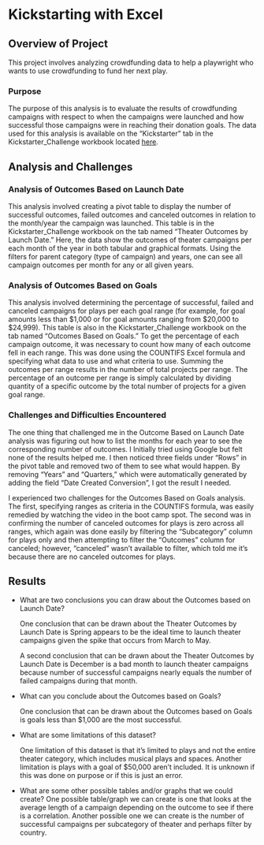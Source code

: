 # Kickstarting with Excel

## Overview of Project

This project involves analyzing crowdfunding data to help a playwright who wants to use crowdfunding to fund her next play.

### Purpose

The purpose of this analysis is to evaluate the results of crowdfunding campaigns with respect to when the campaigns were launched and how successful those campaigns were in reaching their donation goals. The data used for this analysis is available on the “Kickstarter” tab in the Kickstarter_Challenge workbook located [here](https://github.com/mshideler/Kickstarter-Analysis).

## Analysis and Challenges

### Analysis of Outcomes Based on Launch Date

This analysis involved creating a pivot table to display the number of successful outcomes, failed outcomes and canceled outcomes in relation to the month/year the campaign was launched.  This table is in the Kickstarter_Challenge workbook on the tab named “Theater Outcomes by Launch Date.”  Here, the data show the outcomes of theater campaigns per each month of the year in both tabular and graphical formats.  Using the filters for parent category (type of campaign) and years, one can see all campaign outcomes per month for any or all given years.

### Analysis of Outcomes Based on Goals

This analysis involved determining the percentage of successful, failed and canceled campaigns for plays per each goal range (for example, for goal amounts less than $1,000 or for goal amounts ranging from $20,000 to $24,999).  This table is also in the Kickstarter_Challenge workbook on the tab named “Outcomes Based on Goals.”  To get the percentage of each campaign outcome, it was necessary to count how many of each outcome fell in each range.  This was done using the COUNTIFS Excel formula and specifying what data to use and what criteria to use.  Summing the outcomes per range results in the number of total projects per range.  The percentage of an outcome per range is simply calculated by dividing quantity of a specific outcome by the total number of projects for a given goal range.

### Challenges and Difficulties Encountered

The one thing that challenged me in the Outcome Based on Launch Date analysis was figuring out how to list the months for each year to see the corresponding number of outcomes.  I Initially tried using Google but felt none of the results helped me.  I then noticed three fields under “Rows” in the pivot table and removed two of them to see what would happen.  By removing “Years” and “Quarters,” which were automatically generated by adding the field “Date Created Conversion”, I got the result I needed.

I experienced two challenges for the Outcomes Based on Goals analysis.  The first, specifying ranges as criteria in the COUNTIFS formula, was easily remedied by watching the video in the boot camp spot.  The second was in confirming the number of canceled outcomes for plays is zero across all ranges, which again was done easily by filtering the “Subcategory” column for plays only and then attempting to filter the “Outcomes” column for canceled; however, “canceled” wasn’t available to filter, which told me it’s because there are no canceled outcomes for plays.

## Results

- What are two conclusions you can draw about the Outcomes based on Launch Date?

  One conclusion that can be drawn about the Theater Outcomes by Launch Date is Spring appears to be the ideal time to launch theater campaigns given the spike that occurs from March to May.

  A second conclusion that can be drawn about the Theater Outcomes by Launch Date is December is a bad month to launch theater campaigns because number of successful campaigns nearly equals the number of failed campaigns during that month.

- What can you conclude about the Outcomes based on Goals?

  One conclusion that can be drawn about the Outcomes based on Goals is goals less than $1,000 are the most successful.

- What are some limitations of this dataset?

  One limitation of this dataset is that it’s limited to plays and not the entire theater category, which includes musical plays and spaces.  Another limitation is plays with a goal of $50,000 aren’t included.  It is unknown if this was done on purpose or if this is just an error.

- What are some other possible tables and/or graphs that we could create?
  One possible table/graph we can create is one that looks at the average length of a campaign depending on the outcome to see if there is a correlation.  Another possible one we can create is the number of successful campaigns per subcategory of theater and perhaps filter by country.
